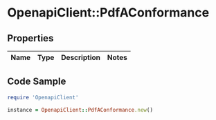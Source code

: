 # OpenapiClient::PdfAConformance

## Properties

Name | Type | Description | Notes
------------ | ------------- | ------------- | -------------

## Code Sample

```ruby
require 'OpenapiClient'

instance = OpenapiClient::PdfAConformance.new()
```


